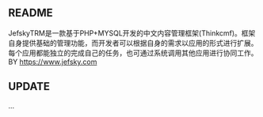 ## README
JefskyTRM是一款基于PHP+MYSQL开发的中文内容管理框架(Thinkcmf)。框架自身提供基础的管理功能，而开发者可以根据自身的需求以应用的形式进行扩展。每个应用都能独立的完成自己的任务，也可通过系统调用其他应用进行协同工作。
BY https://www.jefsky.com

## UPDATE
...
